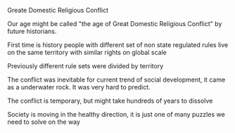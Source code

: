 
Greate Domestic Religious Conflict

Our age might be called "the age of Great Domestic Religious Conflict" by future historians.

First time is history people with different set of non state regulated rules live on the same territory with similar rights on global scale

Previously different rule sets were divided by territory

The conflict was inevitable for current trend of social development, it came as a underwater rock. It was very hard to predict.

The conflict is temporary, but might take hundreds of years to dissolve

Society is moving in the healthy direction, it is just one of many puzzles we need to solve on the way
